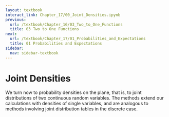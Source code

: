 ```yaml
---
layout: textbook
interact_link: Chapter_17/00_Joint_Densities.ipynb
previous:
  url: /textbook/Chapter_16/03_Two_to_One_Functions
  title: 03 Two to One Functions
next:
  url: /textbook/Chapter_17/01_Probabilities_and_Expectations
  title: 01 Probabilities and Expectations
sidebar:
  nav: sidebar-textbook
---
```


# Joint Densities #

We turn now to probability densities on the plane, that is, to joint distributions of two continuous random variables. The methods extend our calculations with densities of single variables, and are analogous to methods involving joint distribution tables in the discrete case.
